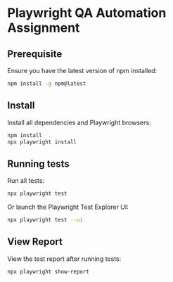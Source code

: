 # Playwright QA Automation Assignment

## Prerequisite
Ensure you have the latest version of npm installed:
```sh
npm install -g npm@latest
```

## Install
Install all dependencies and Playwright browsers:
```sh
npm install
npx playwright install
```

## Running tests
Run all tests:
```sh
npx playwright test
```
Or launch the Playwright Test Explorer UI:
```sh
npx playwright test --ui
```

## View Report
View the test report after running tests:
```sh
npx playwright show-report
```